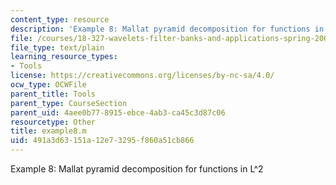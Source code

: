 ```yaml
---
content_type: resource
description: 'Example 8: Mallat pyramid decomposition for functions in L^2'
file: /courses/18-327-wavelets-filter-banks-and-applications-spring-2003/491a3d63151a12e73295f860a51cb866_example8.m
file_type: text/plain
learning_resource_types:
- Tools
license: https://creativecommons.org/licenses/by-nc-sa/4.0/
ocw_type: OCWFile
parent_title: Tools
parent_type: CourseSection
parent_uid: 4aee0b77-8915-ebce-4ab3-ca45c3d87c06
resourcetype: Other
title: example8.m
uid: 491a3d63-151a-12e7-3295-f860a51cb866
---
```

Example 8: Mallat pyramid decomposition for functions in L^2
